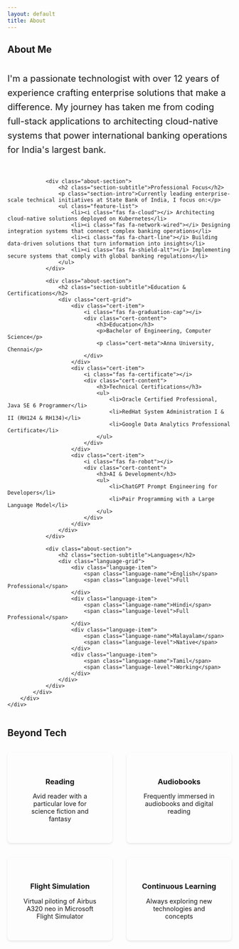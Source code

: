 ```yaml
---
layout: default
title: About
---
```


<section class="section">
    <div class="container">
        <h1 class="section-title">About Me</h1>
        <div class="about-grid">
            <div class="about-main">
                <div class="about-intro">
                    <p class="lead-text">I'm a passionate technologist with over 12 years of experience crafting enterprise solutions that make a difference. My journey has taken me from coding full-stack applications to architecting cloud-native systems that power international banking operations for India's largest bank.</p>
                </div>
                
                <div class="about-section">
                    <h2 class="section-subtitle">Professional Focus</h2>
                    <p class="section-intro">Currently leading enterprise-scale technical initiatives at State Bank of India, I focus on:</p>
                    <ul class="feature-list">
                        <li><i class="fas fa-cloud"></i> Architecting cloud-native solutions deployed on Kubernetes</li>
                        <li><i class="fas fa-network-wired"></i> Designing integration systems that connect complex banking operations</li>
                        <li><i class="fas fa-chart-line"></i> Building data-driven solutions that turn information into insights</li>
                        <li><i class="fas fa-shield-alt"></i> Implementing secure systems that comply with global banking regulations</li>
                    </ul>
                </div>

                <div class="about-section">
                    <h2 class="section-subtitle">Education & Certifications</h2>
                    <div class="cert-grid">
                        <div class="cert-item">
                            <i class="fas fa-graduation-cap"></i>
                            <div class="cert-content">
                                <h3>Education</h3>
                                <p>Bachelor of Engineering, Computer Science</p>
                                <p class="cert-meta">Anna University, Chennai</p>
                            </div>
                        </div>
                        <div class="cert-item">
                            <i class="fas fa-certificate"></i>
                            <div class="cert-content">
                                <h3>Technical Certifications</h3>
                                <ul>
                                    <li>Oracle Certified Professional, Java SE 6 Programmer</li>
                                    <li>RedHat System Administration I & II (RH124 & RH134)</li>
                                    <li>Google Data Analytics Professional Certificate</li>
                                </ul>
                            </div>
                        </div>
                        <div class="cert-item">
                            <i class="fas fa-robot"></i>
                            <div class="cert-content">
                                <h3>AI & Development</h3>
                                <ul>
                                    <li>ChatGPT Prompt Engineering for Developers</li>
                                    <li>Pair Programming with a Large Language Model</li>
                                </ul>
                            </div>
                        </div>
                    </div>
                </div>

                <div class="about-section">
                    <h2 class="section-subtitle">Languages</h2>
                    <div class="language-grid">
                        <div class="language-item">
                            <span class="language-name">English</span>
                            <span class="language-level">Full Professional</span>
                        </div>
                        <div class="language-item">
                            <span class="language-name">Hindi</span>
                            <span class="language-level">Full Professional</span>
                        </div>
                        <div class="language-item">
                            <span class="language-name">Malayalam</span>
                            <span class="language-level">Native</span>
                        </div>
                        <div class="language-item">
                            <span class="language-name">Tamil</span>
                            <span class="language-level">Working</span>
                        </div>
                    </div>
                </div>
            </div>
        </div>
    </div>
</section>

<section class="section interests-section">
    <div class="container">
        <h2 class="section-title">Beyond Tech</h2>
        <div class="interests-grid">
            <div class="interest-item">
                <i class="fas fa-book"></i>
                <h3>Reading</h3>
                <p>Avid reader with a particular love for science fiction and fantasy</p>
            </div>
            <div class="interest-item">
                <i class="fas fa-headphones"></i>
                <h3>Audiobooks</h3>
                <p>Frequently immersed in audiobooks and digital reading</p>
            </div>
            <div class="interest-item">
                <i class="fas fa-plane"></i>
                <h3>Flight Simulation</h3>
                <p>Virtual piloting of Airbus A320 neo in Microsoft Flight Simulator</p>
            </div>
            <div class="interest-item">
                <i class="fas fa-brain"></i>
                <h3>Continuous Learning</h3>
                <p>Always exploring new technologies and concepts</p>
            </div>
        </div>
    </div>
</section>

<style>
.about-grid {
    display: grid;
    gap: 2rem;
}

.about-main {
    max-width: 1000px;
    margin: 0 auto;
}

.about-intro {
    margin-bottom: 3rem;
}

.lead-text {
    font-size: 1.25rem;
    line-height: 1.6;
    color: var(--text-color);
}

.about-section {
    margin-bottom: 3rem;
    padding: 2rem;
    background: var(--card-bg);
    border-radius: 8px;
    box-shadow: 0 2px 4px rgba(0,0,0,0.1);
}

.section-subtitle {
    color: var(--primary-color);
    font-size: 1.5rem;
    margin-bottom: 1rem;
}

.section-intro {
    color: var(--text-color);
    margin-bottom: 1.5rem;
}

.feature-list {
    list-style: none;
    padding: 0;
}

.feature-list li {
    display: flex;
    align-items: center;
    margin-bottom: 1rem;
    padding-left: 1.5rem;
    position: relative;
}

.feature-list li i {
    position: absolute;
    left: 0;
    color: var(--secondary-color);
}

.cert-grid {
    display: grid;
    grid-template-columns: repeat(auto-fit, minmax(250px, 1fr));
    gap: 2rem;
    margin-top: 1.5rem;
}

.cert-item {
    display: flex;
    gap: 1rem;
    padding: 1rem;
    background: var(--light-gray);
    border-radius: 8px;
}

.cert-item i {
    font-size: 1.5rem;
    color: var(--secondary-color);
}

.cert-content h3 {
    color: var(--primary-color);
    margin-bottom: 0.5rem;
    font-size: 1.1rem;
}

.cert-content ul {
    list-style: none;
    padding: 0;
}

.cert-content li {
    margin-bottom: 0.5rem;
    font-size: 0.9rem;
}

.cert-meta {
    font-size: 0.9rem;
    color: var(--text-muted);
}

.language-grid {
    display: grid;
    grid-template-columns: repeat(auto-fit, minmax(200px, 1fr));
    gap: 1rem;
    margin-top: 1.5rem;
}

.language-item {
    display: flex;
    flex-direction: column;
    gap: 0.25rem;
    padding: 1rem;
    background: var(--light-gray);
    border-radius: 8px;
}

.language-name {
    font-weight: 600;
    color: var(--primary-color);
}

.language-level {
    font-size: 0.9rem;
    color: var(--text-muted);
}

.interests-section {
    background-color: var(--light-gray);
}

.interests-grid {
    display: grid;
    grid-template-columns: repeat(auto-fit, minmax(200px, 1fr));
    gap: 2rem;
    margin-top: 2rem;
}

.interest-item {
    text-align: center;
    padding: 2rem;
    background: var(--card-bg);
    border-radius: 8px;
    box-shadow: 0 2px 4px rgba(0,0,0,0.1);
}

.interest-item i {
    font-size: 2rem;
    color: var(--secondary-color);
    margin-bottom: 1rem;
}

.interest-item h3 {
    color: var(--primary-color);
    margin-bottom: 0.5rem;
}

.interest-item p {
    color: var(--text-color);
    font-size: 0.9rem;
}

@media (max-width: 768px) {
    .about-section {
        padding: 1.5rem;
    }

    .cert-grid {
        grid-template-columns: 1fr;
    }

    .language-grid {
        grid-template-columns: 1fr;
    }

    .interests-grid {
        grid-template-columns: 1fr;
    }
}
</style> 